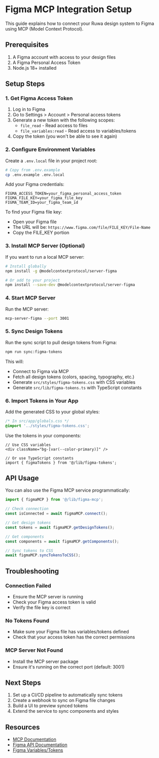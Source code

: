 # Figma MCP Integration Setup

This guide explains how to connect your Ruwa design system to Figma using MCP (Model Context Protocol).

## Prerequisites

1. A Figma account with access to your design files
2. A Figma Personal Access Token
3. Node.js 18+ installed

## Setup Steps

### 1. Get Figma Access Token

1. Log in to Figma
2. Go to Settings > Account > Personal access tokens
3. Generate a new token with the following scopes:
   - `file_read` - Read access to files
   - `file_variables:read` - Read access to variables/tokens
4. Copy the token (you won't be able to see it again)

### 2. Configure Environment Variables

Create a `.env.local` file in your project root:

```bash
# Copy from .env.example
cp .env.example .env.local
```

Add your Figma credentials:

```env
FIGMA_ACCESS_TOKEN=your_figma_personal_access_token
FIGMA_FILE_KEY=your_figma_file_key
FIGMA_TEAM_ID=your_figma_team_id
```

To find your Figma file key:
- Open your Figma file
- The URL will be: `https://www.figma.com/file/FILE_KEY/File-Name`
- Copy the FILE_KEY portion

### 3. Install MCP Server (Optional)

If you want to run a local MCP server:

```bash
# Install globally
npm install -g @modelcontextprotocol/server-figma

# Or add to your project
npm install --save-dev @modelcontextprotocol/server-figma
```

### 4. Start MCP Server

Run the MCP server:

```bash
mcp-server-figma --port 3001
```

### 5. Sync Design Tokens

Run the sync script to pull design tokens from Figma:

```bash
npm run sync:figma-tokens
```

This will:
- Connect to Figma via MCP
- Fetch all design tokens (colors, spacing, typography, etc.)
- Generate `src/styles/figma-tokens.css` with CSS variables
- Generate `src/lib/figma-tokens.ts` with TypeScript constants

### 6. Import Tokens in Your App

Add the generated CSS to your global styles:

```css
/* In src/app/globals.css */
@import '../styles/figma-tokens.css';
```

Use the tokens in your components:

```tsx
// Use CSS variables
<div className="bg-[var(--color-primary)]" />

// Or use TypeScript constants
import { figmaTokens } from '@/lib/figma-tokens';
```

## API Usage

You can also use the Figma MCP service programmatically:

```typescript
import { figmaMCP } from '@/lib/figma-mcp';

// Check connection
const isConnected = await figmaMCP.connect();

// Get design tokens
const tokens = await figmaMCP.getDesignTokens();

// Get components
const components = await figmaMCP.getComponents();

// Sync tokens to CSS
await figmaMCP.syncTokensToCSS();
```

## Troubleshooting

### Connection Failed
- Ensure the MCP server is running
- Check your Figma access token is valid
- Verify the file key is correct

### No Tokens Found
- Make sure your Figma file has variables/tokens defined
- Check that your access token has the correct permissions

### MCP Server Not Found
- Install the MCP server package
- Ensure it's running on the correct port (default: 3001)

## Next Steps

1. Set up a CI/CD pipeline to automatically sync tokens
2. Create a webhook to sync on Figma file changes
3. Build a UI to preview synced tokens
4. Extend the service to sync components and styles

## Resources

- [MCP Documentation](https://modelcontextprotocol.org)
- [Figma API Documentation](https://www.figma.com/developers/api)
- [Figma Variables/Tokens](https://help.figma.com/hc/en-us/articles/15339657135383-Guide-to-variables)